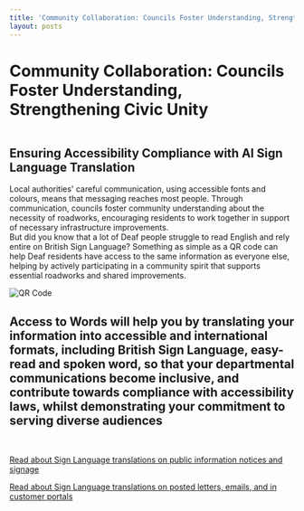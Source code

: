 ```yaml
---
title: 'Community Collaboration: Councils Foster Understanding, Strengthening Civic Unity'
layout: posts
---
```


# Community Collaboration: Councils Foster Understanding, Strengthening Civic Unity

![]()

## Ensuring Accessibility Compliance with AI Sign Language Translation

Local authorities' careful communication, using accessible fonts and colours, means that messaging reaches most people.  Through communication, councils foster community understanding about the necessity of roadworks, encouraging residents to work together in support of necessary infrastructure improvements.  
But did you know that a lot of Deaf people struggle to read English and rely entire on British Sign Language?
Something as simple as a QR code can help Deaf residents have access to the same information as everyone else, helping by actively participating in a community spirit that supports essential roadworks and shared improvements.

![QR Code](/posts/images/qr-contact.png)

## Access to Words will help you by translating your information into accessible and international formats, including British Sign Language, easy-read and spoken word, so that your departmental communications become inclusive, and contribute towards compliance with accessibility laws, whilst demonstrating your commitment to serving diverse audiences

<br/>

[Read about Sign Language translations on public information notices and signage](/solutions/gazette)

[Read about Sign Language translations on posted letters, emails, and in customer portals](/solutions/correspondent)
